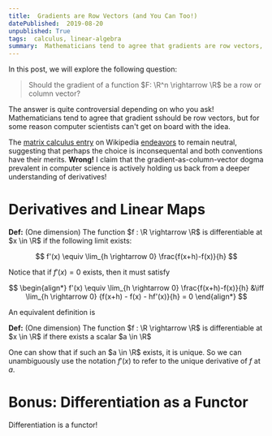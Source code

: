 ```yaml
---
title:  Gradients are Row Vectors (and You Can Too!)
datePublished:  2019-08-20
unpublished: True
tags:  calculus, linear-algebra
summary:  Mathematicians tend to agree that gradients are row vectors, but for some reason computer scientists can't get on borad with the idea.  The goal of this post is to explain why gradients are most naturally expressed as row vectors, and to demonstrate the advantages of this perspective.
---
```


$$
\newcommand{\grad}{\nabla}
$$

In this post, we will explore the following question:

> Should the gradient of a function $F: \R^n \rightarrow \R$ be a row or column vector?

The answer is quite controversial depending on who you ask!  Mathematicians tend to agree that gradient sshould be row vectors, but for some reason computer scientists can't get on board with the idea.  

The [matrix calculus entry](https://en.wikipedia.org/wiki/Matrix_calculus) on Wikipedia [endeavors](https://en.wikipedia.org/wiki/Talk:Matrix_calculus) to remain neutral, suggesting that perhaps the choice is inconsequental and both conventions have their merits.  **Wrong!**  I claim that the gradient-as-column-vector dogma prevalent in computer science is actively holding us back from a deeper understanding of derivatives!

# Derivatives and Linear Maps

**Def:** (One dimension) The function $f : \R \rightarrow \R$ is differentiable at $x \in \R$ if the following limit exists:

$$
f'(x) \equiv \lim_{h \rightarrow 0} \frac{f(x+h)-f(x)}{h}
$$

Notice that if $f'(x) = 0$ exists, then it must satisfy

$$
\begin{align*}
f'(x) \equiv \lim_{h \rightarrow 0} \frac{f(x+h)-f(x)}{h}
&\iff
\lim_{h \rightarrow 0} {f(x+h) - f(x) - hf'(x)}{h} = 0
\end{align*}
$$

An equivalent definition is

**Def:** (One dimension) The function $f : \R \rightarrow \R$ is differentiable at $x \in \R$ if there exists a scalar $a \in \R$

One can show that if such an $a \in \R$ exists, it is unique.  So we can unambiguously use the notation $f'(x)$ to refer to the unique derivative of $f$ at $a$.

# Bonus:  Differentiation as a Functor

Differentiation is a functor!